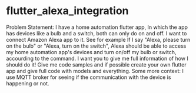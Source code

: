 # flutter_alexa_integration

Problem Statement: 
I have a home automation flutter app, In which the app has devices like a bulb and a switch, both can only do on and off. 
I want to connect Amazon Alexa app to it. 
See for example If I say "Alexa, please turn on the bulb" or "Alexa, turn on the switch", Alexa should be able to access my home automation app's devices and turn on/off my bulb or switch, accourding to the command.
I want you to give me full information of how I should do it! 
Give me code samples and if possible create your own flutter app and give full code with models and everything. 
Some more context: I use MQTT broker for seeing if the communication with the device is happening or not.
